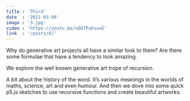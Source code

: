 ```yaml
---
title : 'Third'
date  : '2021-03-06'
image : '3.jpg'
video : 'https://youtu.be/nO6TPuKsuxE'
link  : '/posts/4/'
---
```


Why do generative art projects all have a similar look to them? Are there some formulae that have a tendency to look amazing. 

We explore the well known generative art trope of recursion. 

A bit about the history of the word. It’s various meanings in the worlds of maths, science, art and even humour. And then we dove into some quick p5.js sketches to use recursive functions and create beautiful artworks.  

